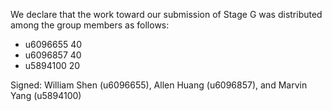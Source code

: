 We declare that the work toward our submission of Stage G was distributed among the group members as follows:

* u6096655 40
* u6096857 40
* u5894100 20

Signed: William Shen (u6096655), Allen Huang (u6096857), and Marvin Yang (u5894100)
